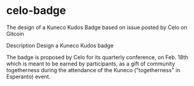 # celo-badge
The design of a Kuneco Kudos Badge based on issue posted by 
Celo on Gitcoin

Description
Design a Kuneco Kudos badge

The badge is proposed by Celo for its quarterly conference, on Feb. 18th which is meant to be 
earned by participants, as a gift of community togetherness during the attendance of the Kuneco ("togetherness" in Esperanto) 
event.

